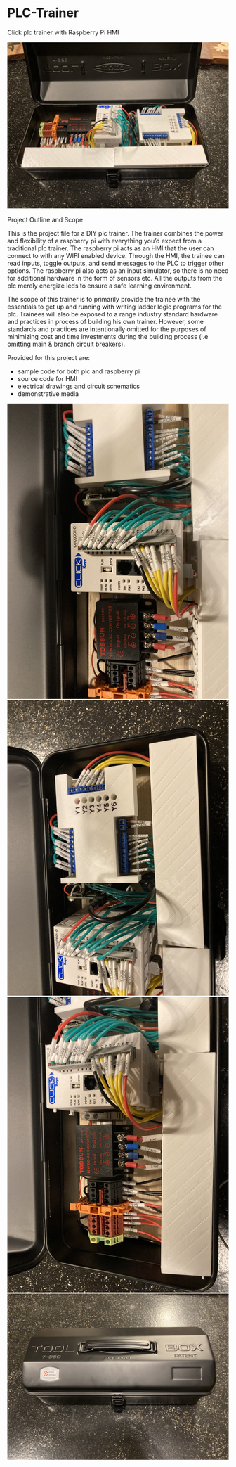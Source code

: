 # PLC-Trainer
Click plc trainer with Raspberry Pi HMI

![](https://github.com/addycakes/PLC-Trainer/blob/main/media/trainerOpened.JPG)

Project Outline and Scope

This is the project file for a DIY plc trainer.  The trainer combines the power and flexibility of a raspberry pi with everything you’d expect from a traditional plc trainer.  The raspberry pi acts as an HMI that the user can connect to with any WIFI enabled device.  Through the HMI, the trainee can read inputs, toggle outputs, and send messages to the PLC to trigger other options.  The raspberry pi also acts as an input simulator, so there is no need for additional hardware in the form of sensors etc.  All the outputs from the plc merely energize leds to ensure a safe learning environment.

The scope of this trainer is to primarily provide the trainee with the essentials to get up and running with writing ladder logic programs for the plc.  Trainees will also be exposed to a range industry standard hardware and practices in process of building his own trainer.  However, some standards and practices are intentionally omitted for the purposes of minimizing cost and time investments during the building process (i.e omitting main & branch circuit breakers).

Provided for this project are:
- sample code for both plc and raspberry pi
- source code for HMI
- electrical drawings and circuit schematics
- demonstrative  media

![](https://github.com/addycakes/PLC-Trainer/blob/main/media/plc.JPG)
![](https://github.com/addycakes/PLC-Trainer/blob/main/media/logicSwitch.JPG)
![](https://github.com/addycakes/PLC-Trainer/blob/main/media/terminalBlock.JPG)
![](https://github.com/addycakes/PLC-Trainer/blob/main/media/trainerClosed.JPG)

